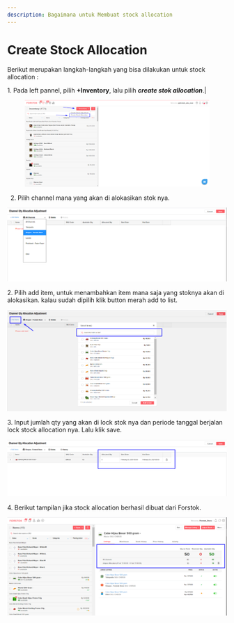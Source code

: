 ```yaml
---
description: Bagaimana untuk Membuat stock allocation
---
```


# Create Stock Allocation

Berikut merupakan langkah-langkah yang bisa dilakukan untuk stock allocation :&#x20;

1\. Pada left pannel, pilih **+Inventory**, lalu pilih _**create stok allocation**_.|

<figure><img src="../../.gitbook/assets/image (9) (1).png" alt=""><figcaption></figcaption></figure>

2. Pilih channel mana yang akan di alokasikan stok nya.&#x20;

![](<../../.gitbook/assets/image (128).png>)

2\. Pilih add item, untuk menambahkan item mana saja yang stoknya akan di alokasikan. kalau sudah dipilih klik button merah add to list.

![](<../../.gitbook/assets/image (84) (1).png>)

3\. Input jumlah qty yang akan di lock stok nya dan periode tanggal berjalan lock stock allocation nya. Lalu klik save.

![](<../../.gitbook/assets/image (250).png>)

4\. Berikut tampilan jika stock allocation berhasil dibuat dari Forstok.

![](<../../.gitbook/assets/image (227).png>)

